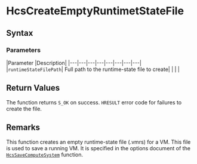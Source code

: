 # HcsCreateEmptyRuntimetStateFile

## Syntax

### Parameters
|Parameter     |Description|
|---|---|---|---|---|---|---|---| 
|`runtimeStateFilePath`| Full path to the runtime-state file to create|
|    |    | 



## Return Values
The function returns `S_OK` on success. `HRESULT` error code for failures to create the file.

## Remarks
This function creates an empty runtime-state file (.vmrs) for a VM. This file is used to save a running VM. It is specified in the options document of the [`HcsSaveComputeSystem`](./HcsSaveComputeSystem.md) function.
